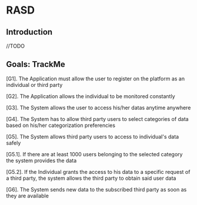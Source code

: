 # RASD

## Introduction

//TODO

## Goals: TrackMe

[G1].  The Application must allow the user to register on the platform as an individual or third party

[G2].  The Application allows the individual to be monitored constantly

[G3].  The System allows the user to access his/her datas anytime anywhere

[G4].  The System has to allow third party users to select categories of data based on his/her categorization preferencies

[G5].  The System allows third party users to access to individual's data safely
   
   [G5.1]. If there are at least 1000 users belonging to the selected category the system provides the data
   
   [G5.2]. If the Individual grants the access to his data to a specific request of a third party, the system allows the third party to obtain said user data

[G6].  The System sends new data to the subscribed third party as soon as they are available

